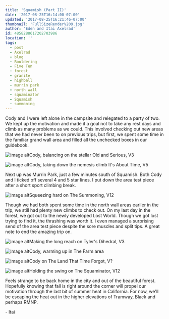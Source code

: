 ```yaml
---
title: 'Squamish (Part II)'
date: '2017-08-25T16:14:00-07:00'
updated: '2017-08-25T16:21:46-07:00'
thumbnail: 'FullSizeRender%209.jpg'
author: 'Eden and Itai Axelrad'
id: 4858288617202703986
location: ''
tags:
  - post
  - Axelrad
  - blog
  - Bouldering
  - Five Ten
  - forest
  - granite
  - highball
  - murrin park
  - north wall
  - squaminator
  - Squamish
  - summoning
---
```

Cody and I were left alone in the campsite and relegated to a party of two. We kept up the motivation and made it a goal not to take any rest days and climb as many problems as we could. This involved checking out new areas that we had never been to on previous trips, but first, we spent some time in the familiar grand wall area and filled all the unchecked boxes in our guidebook.

![image alt](/images/FullSizeRender%209.jpg)Cody, balancing on the stellar Old and Serious, V3

![image alt](/images/IMG_4787.JPG)Cody, taking down the nemesis climb It's About Time, V5

Next up was Murrin Park, just a few minutes south of Squamish. Both Cody and I ticked off several 4 and 5 star lines. I put down the area test piece after a short sport climbing break.

![image alt](/images/IMG_4741.JPG)Squeezing hard on The Summoning, V12

Though we had both spent some time in the north wall areas earlier in the trip, we still had plenty new climbs to check out. On my last day in the forest, we got out to the newly developed Lost World. Though we got lost trying to find it, the thrashing was worth it. I even managed a surprising send of the area test piece despite the sore muscles and split tips. A great note to end the amazing trip on.

![image alt](/images/IMG_4756.JPG)Making the long reach on Tyler's Dihedral, V3

![image alt](/images/IMG_4764.JPG)Cody, warming up in The Farm area

![image alt](/images/IMG_4774.JPG)Cody on The Land That Time Forgot, V?

![image alt](/images/IMG_4789.JPG)Holding the swing on The Squaminator, V12

Feels strange to be back home in the city and out of the beautiful forest. Hopefully knowing that fall is right around the corner will propel our motivation through the last bit of summer heat in California. For now, we'll be escaping the heat out in the higher elevations of Tramway, Black and perhaps RMNP.

\- Itai

